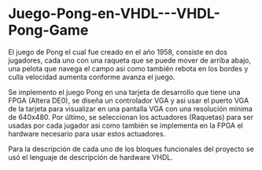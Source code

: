 # Juego-Pong-en-VHDL---VHDL-Pong-Game

El juego de Pong el cual fue creado en el año 1958, consiste en dos jugadores, cada uno con una raqueta que se puede mover de arriba abajo, una pelota que navega el campo asi como también  rebota en los bordes y culla velocidad aumenta conforme avanza el juego.

Se implemento el juego Pong en una tarjeta de desarrollo que tiene una FPGA (Altera DE0), se diseña un controlador VGA y asi usar el puerto VGA de la tarjeta para visualizar en una pantalla VGA con una resolución mínima de 640x480. Por último, se seleccionan los actuadores (Raquetas) para ser usadas por cada jugador asi como también se implementa en la FPGA el hardware necesario para usar estos actuadores.

Para la descripción de cada uno de los bloques funcionales del proyecto se usó el lenguaje de descripción de  hardware VHDL.
